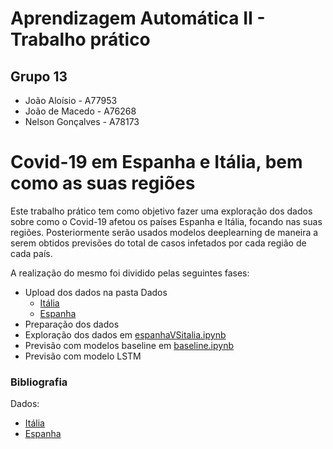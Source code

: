 # Aprendizagem Automática II - Trabalho prático

## Grupo 13
- João Aloísio - A77953
- João de Macedo - A76268
- Nelson Gonçalves - A78173

# Covid-19 em Espanha e Itália, bem como as suas regiões

Este trabalho prático tem como objetivo fazer uma exploração dos dados sobre como o Covid-19 afetou os países Espanha e Itália, focando nas suas regiões. Posteriormente serão usados modelos deeplearning de maneira a serem obtidos previsões do total de casos infetados por cada região de cada país.

A realização do mesmo foi dividido pelas seguintes fases:

- Upload dos dados na pasta Dados
	- [Itália](https://github.com/Tetra134/AA2-Grupo13/blob/master/Data/dpc-covid19-ita-regioni2.csv)
	- [Espanha](https://github.com/Tetra134/AA2-Grupo13/blob/master/Data/serie_historica_acumulados.csv)
- Preparação dos dados
- Exploração dos dados em [espanhaVSitalia.ipynb](https://github.com/Tetra134/AA2-Grupo13/blob/master/espanhaVSitalia.ipynb)
- Previsão com modelos baseline em [baseline.ipynb](https://github.com/Tetra134/AA2-Grupo13/blob/master/baseline.ipynb)
- Previsão com modelo LSTM

### Bibliografia

Dados:
- [Itália](https://github.com/pcm-dpc/COVID-19/blob/master/dati-regioni/dpc-covid19-ita-regioni.csv)
- [Espanha](https://www.kaggle.com/python10pm/covid19spain)